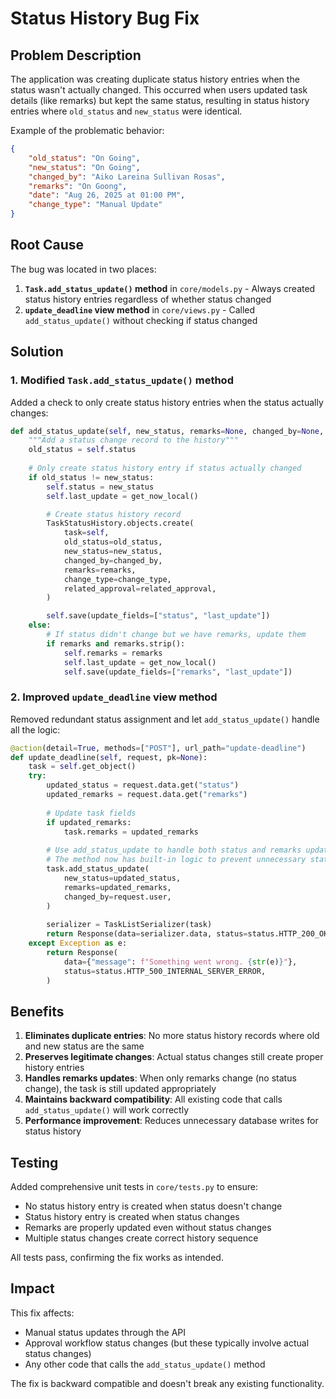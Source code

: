 # Status History Bug Fix

## Problem Description

The application was creating duplicate status history entries when the status wasn't actually changed. This occurred when users updated task details (like remarks) but kept the same status, resulting in status history entries where `old_status` and `new_status` were identical.

Example of the problematic behavior:
```json
{
    "old_status": "On Going",
    "new_status": "On Going", 
    "changed_by": "Aiko Lareina Sullivan Rosas",
    "remarks": "On Goong",
    "date": "Aug 26, 2025 at 01:00 PM",
    "change_type": "Manual Update"
}
```

## Root Cause

The bug was located in two places:

1. **`Task.add_status_update()` method** in `core/models.py` - Always created status history entries regardless of whether status changed
2. **`update_deadline` view method** in `core/views.py` - Called `add_status_update()` without checking if status changed

## Solution

### 1. Modified `Task.add_status_update()` method

Added a check to only create status history entries when the status actually changes:

```python
def add_status_update(self, new_status, remarks=None, changed_by=None, change_type="manual", related_approval=None):
    """Add a status change record to the history"""
    old_status = self.status
    
    # Only create status history entry if status actually changed
    if old_status != new_status:
        self.status = new_status
        self.last_update = get_now_local()

        # Create status history record
        TaskStatusHistory.objects.create(
            task=self,
            old_status=old_status,
            new_status=new_status,
            changed_by=changed_by,
            remarks=remarks,
            change_type=change_type,
            related_approval=related_approval,
        )

        self.save(update_fields=["status", "last_update"])
    else:
        # If status didn't change but we have remarks, update them
        if remarks and remarks.strip():
            self.remarks = remarks
            self.last_update = get_now_local()
            self.save(update_fields=["remarks", "last_update"])
```

### 2. Improved `update_deadline` view method

Removed redundant status assignment and let `add_status_update()` handle all the logic:

```python
@action(detail=True, methods=["POST"], url_path="update-deadline")
def update_deadline(self, request, pk=None):
    task = self.get_object()
    try:
        updated_status = request.data.get("status")
        updated_remarks = request.data.get("remarks")
        
        # Update task fields
        if updated_remarks:
            task.remarks = updated_remarks
            
        # Use add_status_update to handle both status and remarks updates
        # The method now has built-in logic to prevent unnecessary status history entries
        task.add_status_update(
            new_status=updated_status,
            remarks=updated_remarks,
            changed_by=request.user,
        )
        
        serializer = TaskListSerializer(task)
        return Response(data=serializer.data, status=status.HTTP_200_OK)
    except Exception as e:
        return Response(
            data={"message": f"Something went wrong. {str(e)}"},
            status=status.HTTP_500_INTERNAL_SERVER_ERROR,
        )
```

## Benefits

1. **Eliminates duplicate entries**: No more status history records where old and new status are the same
2. **Preserves legitimate changes**: Actual status changes still create proper history entries
3. **Handles remarks updates**: When only remarks change (no status change), the task is still updated appropriately
4. **Maintains backward compatibility**: All existing code that calls `add_status_update()` will work correctly
5. **Performance improvement**: Reduces unnecessary database writes for status history

## Testing

Added comprehensive unit tests in `core/tests.py` to ensure:
- No status history entry is created when status doesn't change
- Status history entry is created when status changes
- Remarks are properly updated even without status changes
- Multiple status changes create correct history sequence

All tests pass, confirming the fix works as intended.

## Impact

This fix affects:
- Manual status updates through the API
- Approval workflow status changes (but these typically involve actual status changes)
- Any other code that calls the `add_status_update()` method

The fix is backward compatible and doesn't break any existing functionality.